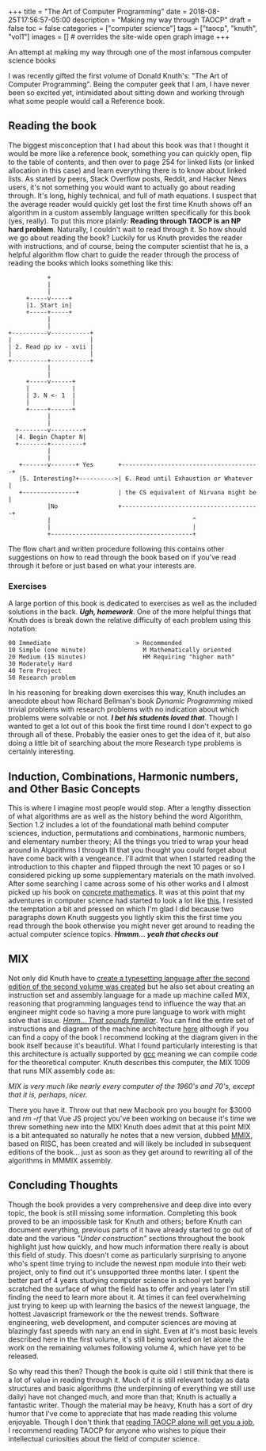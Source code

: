 +++
title = "The Art of Computer Programming"
date = 2018-08-25T17:56:57-05:00
description = "Making my way through TAOCP"
draft = false
toc = false
categories = ["computer science"]
tags = ["taocp", "knuth", "vol1"]
images = [] # overrides the site-wide open graph image
+++

An attempt at making my way through one of the most infamous computer science books

I was recently gifted the first volume of Donald Knuth's: "The Art of Computer Programming". Being the computer geek that I am, I have never been so excited yet, intimidated about sitting down and working through what some people would call a Reference book.

<!--more-->

## Reading the book

The biggest misconception that I had about this book was that I thought it would be more like a reference book, something you can quickly open, flip to the table of contents, and then over to page 254 for linked lists (or linked allocation in this case) and learn everything there is to know about linked lists. As stated by peers, Stack Overflow posts, Reddit, and Hacker News users, it's not something you would want to actually go about reading through. It's long, highly technical, and full of math equations. I suspect that the average reader would quickly get lost the first time Knuth shows off an algorithm in a custom assembly language written specifically for this book (yes, really). To put this more plainly: <b>Reading through TAOCP is an NP hard problem</b>. Naturally, I couldn't wait to read through it. So how should we go about reading the book? Luckily for us Knuth provides the reader with instructions, and of course, being the computer scientist that he is, a helpful algorithm flow chart to guide the reader through the process of reading the books which looks something like this:

```
           +
           |
           |
     +-----v-----+
     |1. Start in|
     +-----+-----+
           |
           |
+----------v-----------+
|                      |
| 2. Read pp xv - xvii |
|                      |
+----------+-----------+
           |
           |
     +-----v------+
     |            |
     | 3. N <- 1  |
     |            |
     +-----+------+
           |
           |
  +--------v---------+
  |4. Begin Chapter N|
  +--------+---------+
           |
           |
   +-------v-------+ Yes       +---------------------------------------+
   |5. Interesting?+---------->| 6. Read until Exhaustion or Whatever  |
   +---------------+           | the CS equivalent of Nirvana might be |
           |No                 +---------------------------------------+
           |                                        ^
           |                                        |
           +----------------------------------------+
```

The flow chart and written procedure following this contains other suggestions on how to read through the book based on if you've read through it before or just based on what your interests are.

### Exercises

A large portion of this book is dedicated to exercises as well as the included solutions in the back. <b><i>Ugh, homework</i></b>. One of the more helpful things that Knuth does is break down the relative difficulty of each problem using this notation:

```
00 Immediate                        > Recommended
10 Simple (one minute)                M Mathematically oriented
20 Medium (15 minutes)                HM Requiring "higher math"
30 Moderately Hard
40 Term Project 
50 Research problem
```

In his reasoning for breaking down exercises this way, Knuth includes an anecdote about how Richard Bellman's book <i>Dynamic Programming</i> mixed trivial problems with research problems with no indication about which problems were solvable or not. <b><i>I bet his students loved that</i></b>. Though I wanted to get a lot out of this book the first time round I don't expect to go through all of these. Probably the easier ones to get the idea of it, but also doing a little bit of searching about the more Research type problems is certainly interesting.

## Induction, Combinations, Harmonic numbers, and Other Basic Concepts

This is where I imagine most people would stop. After a lengthy dissection of what algorithms are as well as the history behind the word Algorithm, Section 1.2 includes a lot of the foundational math behind computer sciences, induction, permutations and combinations, harmonic numbers, and elementary number theory; All the things you tried to wrap your head around in Algorithms I through III that you thought you could forget about have come back with a vengeance. I'll admit that when I started reading the introduction to this chapter and flipped through the next 10 pages or so I considered picking up some supplementary materials on the math involved. After some searching I came across some of his other works and I almost picked up his book on [concrete mathematics](https://www.amazon.com/dp/0201558025/). It was at this point that my adventures in computer science had started to look a lot like [this](https://www.youtube.com/watch?v=AbSehcT19u0). I resisted the temptation a bit and pressed on which I'm glad I did because two paragraphs down Knuth suggests you lightly skim this the first time you read through the book otherwise you might never get around to reading the actual computer science topics. <b><i>Hmmm... yeah that checks out</i></b>

## MIX

Not only did Knuth have to [create a typesetting language after the second edition of the second volume was created](https://en.wikipedia.org/wiki/TeX#History) but he also set about creating an instruction set and assembly language for a made up machine called MIX, reasoning that programming languages tend to influence the way that an engineer might code so having a more pure language to work with might solve that issue. <i>[Hmm... That sounds familiar](https://www.youtube.com/watch?v=AbSehcT19u0)</i>. You can find the entire set of instructions and diagram of the machine architecture [here](https://en.wikipedia.org/wiki/MIX) although if you can find a copy of the book I recommend looking at the diagram given in the book itself because it's beautiful. What I found particularly interesting is that this architecture is actually supported by [gcc](https://gcc.gnu.org/onlinedocs/gcc/MMIX-Options.html) meaning we can compile code for the theoretical computer. Knuth describes this computer, the MIX 1009 that runs MIX assembly code as:

<i>MIX is very much like nearly every computer of the 1960's and 70's, except that it is, perhaps, nicer.</i>

There you have it. Throw out that new Macbook pro you bought for $3000 and <i>rm -rf</i> that Vue JS project you've been working on because it's time we threw something new into the MIX! Knuth does admit that at this point MIX is a bit antequated so naturally he notes that a new version, dubbed [MMIX](http://mmix.cs.hm.edu/index.html), based on RISC, has been created and will likely be included in subsequent editions of the book... just as soon as they get around to rewriting all of the algorithms in MMMIX assembly.

## Concluding Thoughts

Though the book provides a very comprehensive and deep dive into every topic, the book is still missing some information. Completing this book proved to be an impossible task for Knuth and others; before Knuth can document everything, previous parts of it have already started to go out of date and the various <i>"Under construction"</i> sections throughout the book highlight just how quickly, and how much information there really is about this field of study. This doesn't come as particularly surprising to anyone who's spent time trying to include the newest npm module into their web project, only to find out it's unsupported three months later. I spent the better part of 4 years studying computer science in school yet barely scratched the surface of what the field has to offer and years later I'm still finding the need to learn more about it. At times it can feel overwhelming just trying to keep up with learning the basics of the newest language, the hottest Javascript framework or the the newest trends. Software engineering, web development, and computer sciences are moving at blazingly fast speeds with nary an end in sight. Even at it's most basic levels described here in the first volume, it's still being worked on let alone the work on the remaining volumes following volume 4, which have yet to be released.

So why read this then? Though the book is quite old I still think that there is a lot of value in reading through it. Much of it is still relevant today as data structures and basic algorithms (the underpinning of everything we still use daily) have not changed much, and more than that; Knuth is actually a fantastic writer. Though the material may be heavy, Knuth has a sort of dry humor that I've come to appreciate that has made reading this volume enjoyable. Though I don't think that [reading TAOCP alone will get you a job](https://www.businessinsider.com/bill-gates-loves-donald-knuth-the-art-of-computer-programming-2016-4), I recommend reading TAOCP for anyone who wishes to pique their intellectual curiosities about the field of computer science.
